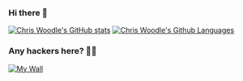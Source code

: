 ### Hi there 🥳

[![Chris Woodle's GitHub stats](https://github-readme-stats.vercel.app/api?username=chriswoodle&count_private=true&show_icons=true&layout=compact&theme=dark)](https://github.com/chriswoodle/github-readme-stats)
[![Chris Woodle's Github Languages](https://github-readme-stats.vercel.app/api/top-langs/?username=chriswoodle&layout=compact&theme=dark)](https://github.com/chriswoodle/github-readme-stats)

### Any hackers here? 🐱‍💻
[![My Wall](https://idemoed.vercel.app/api/wall?username=chriswoodle)](https://devpost.com/chriswoodle)
